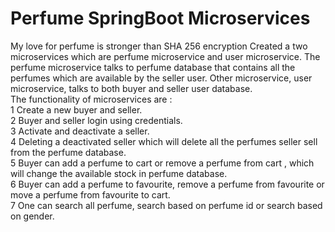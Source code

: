 # Perfume SpringBoot Microservices
 My love for perfume is stronger than SHA 256 encryption 
Created a two microservices which are perfume microservice and user microservice. The perfume microservice talks to perfume database that contains all the perfumes which are available by the seller user. Other microservice, user microservice, talks to both buyer and seller user database. <br />
The functionality of microservices are :<br />
1 Create a new buyer and seller.<br />
2 Buyer and seller login using credentials.<br />
3 Activate and deactivate a seller.<br />
4 Deleting a deactivated seller which will delete all the perfumes seller sell from the perfume database.<br />
5 Buyer can add a perfume to cart or remove a perfume from cart , which will change the available stock in perfume database.<br />
6 Buyer can add a perfume to favourite, remove a perfume from favourite or move a perfume from favourite to cart.<br />
7 One can search all perfume, search based on perfume id or search based on gender.<br />
